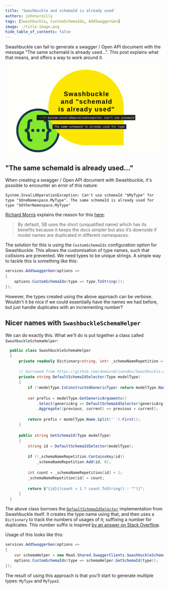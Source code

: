 ```yaml
---
title: 'Swashbuckle and schemaId is already used'
authors: johnnyreilly
tags: [Swashbuckle, CustomSchemaIds, AddSwaggerGen]
image: ./title-image.png
hide_table_of_contents: false
---
```


Swashbuckle can fail to generate a swagger / Open API document with the message "The same schemaId is already used...". This post explains what that means, and offers a way to work around it.

![title image reading "Swashbuckle and schemaId is already used" with the Azure Static Web Apps logo and a Terry Pratchett icon by Lisa Krymova from NounProject.com](title-image.png)

## "The same schemaId is already used..."

When creating a swagger / Open API document with Swashbuckle, it's possible to encounter an error of this nature:

```
System.InvalidOperationException: Can't use schemaId "$MyType" for type "$OneNamespace.MyType". The same schemaId is already used for type "$OtherNamespace.MyType"
```

[Richard Morris](https://github.com/domaindrivendev) explains the reason for this [here](https://github.com/domaindrivendev/Swashbuckle.AspNetCore/issues/1607#issuecomment-788900097):

> By default, SB uses the short (unqualified name) which has its benefits because it keeps the docs simpler but also it’s downside if model names are duplicated in different namespaces.

The solution for this is using the `CustomSchemaIds` configuration option for Swashbuckle. This allows the customisation of type names, such that collisions are prevented. We need types to be unique strings. A simple way to tackle this is something like this:

```cs
services.AddSwaggerGen(options =>
{
    options.CustomSchemaIds(type => type.ToString());
});
```

However, the types created using the above approach can be verbose. Wouldn't it be nice if we could essentially have the names we had before, but just handle duplicates with an incrementing number?

## Nicer names with `SwashbuckleSchemaHelper`

We can do exactly this. What we'll do is put together a class called `SwashbuckleSchemaHelper`:

```cs
  public class SwashbuckleSchemaHelper
  {
      private readonly Dictionary<string, int> _schemaNameRepetition = new();

      // borrowed from https://github.com/domaindrivendev/Swashbuckle.AspNetCore/blob/95cb4d370e08e54eb04cf14e7e6388ca974a686e/src/Swashbuckle.AspNetCore.SwaggerGen/SchemaGenerator/SchemaGeneratorOptions.cs#L44
      private string DefaultSchemaIdSelector(Type modelType)
      {
          if (!modelType.IsConstructedGenericType) return modelType.Name.Replace("[]", "Array");

          var prefix = modelType.GetGenericArguments()
              .Select(genericArg => DefaultSchemaIdSelector(genericArg))
              .Aggregate((previous, current) => previous + current);

          return prefix + modelType.Name.Split('`').First();
      }

      public string GetSchemaId(Type modelType)
      {
          string id = DefaultSchemaIdSelector(modelType);

          if (!_schemaNameRepetition.ContainsKey(id))
              _schemaNameRepetition.Add(id, 0);

          int count = _schemaNameRepetition[id] + 1;
          _schemaNameRepetition[id] = count;

          return $"{id}{(count > 1 ? count.ToString() : "")}";
      }
  }
```

The above class borrows the [`DefaultSchemaIdSelector`](https://github.com/domaindrivendev/Swashbuckle.AspNetCore/blob/95cb4d370e08e54eb04cf14e7e6388ca974a686e/src/Swashbuckle.AspNetCore.SwaggerGen/SchemaGenerator/SchemaGeneratorOptions.cs#L44) implementation from Swashbuckle itself. It creates the type name using that, and then uses a `Dictionary` to track the numbers of usages of it; suffixing a number for duplicates. This number suffix is inspired [by an answer on Stack Overflow](https://stackoverflow.com/a/72677918/761388).

Usage of this looks like this:

```cs
services.AddSwaggerGen(options =>
{
    var schemaHelper = new MaaS.Shared.SwaggerClients.SwashbuckleSchemaHelper();
    options.CustomSchemaIds(type => schemaHelper.GetSchemaId(type));
});
```

The result of using this approach is that you'll start to generate multiple types: `MyType` and `MyType2`.
